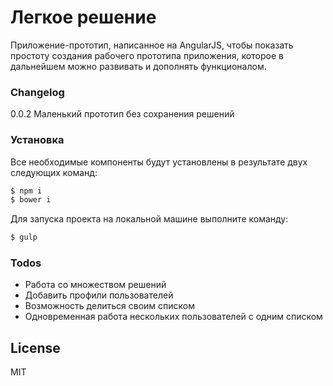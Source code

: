 # Легкое решение
Приложение-прототип, написанное на AngularJS, чтобы показать простоту создания рабочего прототипа приложения, которое в дальнейшем можно развивать и дополнять функционалом.

### Changelog
0.0.2 Маленький прототип без сохранения решений

### Установка
Все необходимые компоненты будут установлены в результате двух следующих команд:
```sh
$ npm i
$ bower i
```
Для запуска проекта на локальной машине выполните команду:
```sh
$ gulp
```

### Todos
 - Работа со множеством решений
 - Добавить профили пользователей
 - Возможность делиться своим списком
 - Одновременная работа нескольких пользователей с одним списком
 
License
----
MIT
